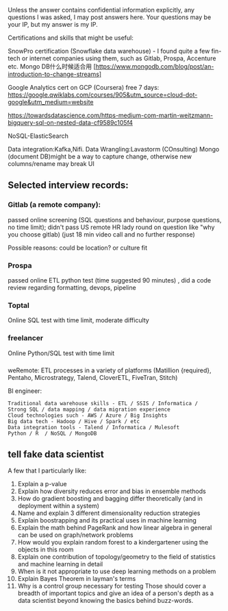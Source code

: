 Unless the answer contains confidential information explicitly, any questions I was asked, I may post answers here. Your questions may be your IP, but my answer is my IP.

Certifications and skills that might be useful:

SnowPro certification (Snowflake data warehouse) - I found quite a few fin-tech or internet companies using them, such as Gitlab, Prospa, Accenture etc.
Mongo DB什么时候适合用 [https://www.mongodb.com/blog/post/an-introduction-to-change-streams]

Google Analytics cert on GCP (Coursera) free 7 days: https://google.qwiklabs.com/courses/905&utm_source=cloud-dot-google&utm_medium=website

https://towardsdatascience.com/https-medium-com-martin-weitzmann-bigquery-sql-on-nested-data-cf9589c105f4

NoSQL-ElasticSearch

Data integration:Kafka,Nifi. Data Wrangling:Lavastorm (COnsulting)
Mongo (document DB)might be a way to capture change, otherwise new columns/rename may break UI
## Selected interview records:

### Gitlab (a remote company):

passed online screening (SQL questions and behaviour, purpose questions, no time limit);
didn't pass US remote HR lady round on question like "why you choose gitlab) (just 18 min video call and no further response)

Possible reasons: could be location? or culture fit

### Prospa

passed online ETL python test (time suggested 90 minutes) , did a code review regarding formatting, devops, pipeline

### Toptal

Online SQL test with time limit, moderate difficulty

### freelancer

Online Python/SQL test with time limit

### 


weRemote:
 ETL processes in a variety of platforms (Matillion {required}, Pentaho, Microstrategy, Talend, CloverETL, FiveTran, Stitch)
 
 BI engineer:

    Traditional data warehouse skills - ETL / SSIS / Informatica /
    Strong SQL / data mapping / data migration experience
    Cloud technologies such - AWS / Azure / Big Insights
    Big data tech - Hadoop / Hive / Spark / etc
    Data integration tools - Talend / Informatica / Mulesoft
    Python / R  / NoSQL / MongoDB 

## tell fake data scientist

A few that I particularly like:
1) Explain a p-value
2) Explain how diversity reduces error and bias in ensemble methods
3) How do gradient boosting and bagging differ theoretically (and in deployment within a system)
4) Name and explain 3 different dimensionality reduction strategies
5) Explain boostrapping and its practical uses in machine learning
6) Explain the math behind PageRank and how linear algebra in general can be used on graph/network problems
7) How would you explain random forest to a kindergartener using the objects in this room
8) Explain one contribution of topology/geometry to the field of statistics and machine learning in detail
9) When is it not appropriate to use deep learning methods on a problem
10) Explain Bayes Theorem in layman's terms
11) Why is a control group necessary for testing
Those should cover a breadth of important topics and give an idea of a person's depth as a data scientist beyond knowing the basics behind buzz-words.
